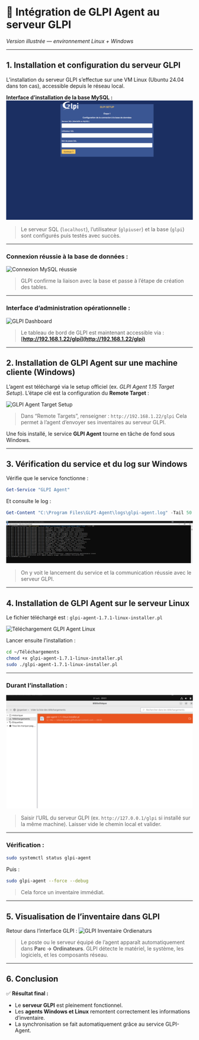 # 🧩 Intégration de GLPI Agent au serveur GLPI

*Version illustrée — environnement Linux + Windows*

---

## **1. Installation et configuration du serveur GLPI**

L’installation du serveur GLPI s’effectue sur une VM Linux (Ubuntu 24.04 dans ton cas), accessible depuis le réseau local.

**Interface d’installation de la base MySQL :**
![GLPI Setup](captures/glpi_setup.png)

> Le serveur SQL (`localhost`), l’utilisateur (`glpiuser`) et la base (`glpi`) sont configurés puis testés avec succès.

---

### Connexion réussie à la base de données :

![Connexion MySQL réussie](captures/ConnexionMySQLréussie.png)

> GLPI confirme la liaison avec la base et passe à l’étape de création des tables.

---

### Interface d’administration opérationnelle :

![GLPI Dashboard](https://files.oaiusercontent.com/file-gxJ4qG7nZ3I4WlzAEVRq1T)

> Le tableau de bord de GLPI est maintenant accessible via :
> **[http://192.168.1.22/glpi](http://192.168.1.22/glpi)**

---

## **2. Installation de GLPI Agent sur une machine cliente (Windows)**

L’agent est téléchargé via le setup officiel (ex. *GLPI Agent 1.15 Target Setup*).
L’étape clé est la configuration du **Remote Target** :

![GLPI Agent Target Setup](GLPI_Dashboard.png)

> Dans “Remote Targets”, renseigner :
> `http://192.168.1.22/glpi`
> Cela permet à l’agent d’envoyer ses inventaires au serveur GLPI.

Une fois installé, le service **GLPI Agent** tourne en tâche de fond sous Windows.

---

## **3. Vérification du service et du log sur Windows**

Vérifie que le service fonctionne :

```powershell
Get-Service "GLPI Agent"
```

Et consulte le log :

```powershell
Get-Content "C:\Program Files\GLPI-Agent\logs\glpi-agent.log" -Tail 50
```

![Agent Windows Log](captures/Agent_Windows_Log.png)

> On y voit le lancement du service et la communication réussie avec le serveur GLPI.

---

## **4. Installation de GLPI Agent sur le serveur Linux**

Le fichier téléchargé est :
`glpi-agent-1.7.1-linux-installer.pl`

![Téléchargement GLPI Agent Linux](https://files.oaiusercontent.com/file-iykHiEr1R2mHkaFZCSTGq4)

Lancer ensuite l’installation :

```bash
cd ~/Téléchargements
chmod +x glpi-agent-1.7.1-linux-installer.pl
sudo ./glpi-agent-1.7.1-linux-installer.pl
```

---

### Durant l’installation :

![Installation GLPI Agent Linux](captures/Installation_GLPI_Agent_Linux.png)

> Saisir l’URL du serveur GLPI (ex. `http://127.0.0.1/glpi` si installé sur la même machine).
> Laisser vide le chemin local et valider.

---

### Vérification :

```bash
sudo systemctl status glpi-agent
```

Puis :

```bash
sudo glpi-agent --force --debug
```

> Cela force un inventaire immédiat.

---

## **5. Visualisation de l’inventaire dans GLPI**

Retour dans l’interface GLPI :
![GLPI Inventaire Ordienaturs](captures/GLPI_Inventaire_Ordienaturs)

> Le poste ou le serveur équipé de l’agent apparaît automatiquement dans **Parc → Ordinateurs**.
> GLPI détecte le matériel, le système, les logiciels, et les composants réseau.

---

## **6. Conclusion**

✅ **Résultat final :**

* Le **serveur GLPI** est pleinement fonctionnel.
* Les **agents Windows et Linux** remontent correctement les informations d’inventaire.
* La synchronisation se fait automatiquement grâce au service GLPI-Agent.


